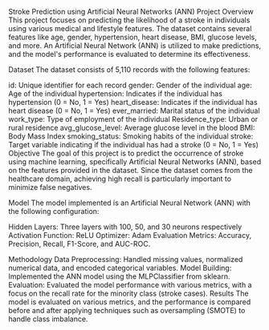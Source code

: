 Stroke Prediction using Artificial Neural Networks (ANN)
Project Overview
This project focuses on predicting the likelihood of a stroke in individuals using various medical and lifestyle features. The dataset contains several features like age, gender, hypertension, heart disease, BMI, glucose levels, and more. An Artificial Neural Network (ANN) is utilized to make predictions, and the model's performance is evaluated to determine its effectiveness.

Dataset
The dataset consists of 5,110 records with the following features:

id: Unique identifier for each record
gender: Gender of the individual
age: Age of the individual
hypertension: Indicates if the individual has hypertension (0 = No, 1 = Yes)
heart_disease: Indicates if the individual has heart disease (0 = No, 1 = Yes)
ever_married: Marital status of the individual
work_type: Type of employment of the individual
Residence_type: Urban or rural residence
avg_glucose_level: Average glucose level in the blood
BMI: Body Mass Index
smoking_status: Smoking habits of the individual
stroke: Target variable indicating if the individual has had a stroke (0 = No, 1 = Yes)
Objective
The goal of this project is to predict the occurrence of stroke using machine learning, specifically Artificial Neural Networks (ANN), based on the features provided in the dataset. Since the dataset comes from the healthcare domain, achieving high recall is particularly important to minimize false negatives.

Model
The model implemented is an Artificial Neural Network (ANN) with the following configuration:

Hidden Layers: Three layers with 100, 50, and 30 neurons respectively
Activation Function: ReLU
Optimizer: Adam
Evaluation Metrics: Accuracy, Precision, Recall, F1-Score, and AUC-ROC.

Methodology
Data Preprocessing: Handled missing values, normalized numerical data, and encoded categorical variables.
Model Building: Implemented the ANN model using the MLPClassifier from sklearn.
Evaluation: Evaluated the model performance with various metrics, with a focus on the recall rate for the minority class (stroke cases).
Results
The model is evaluated on various metrics, and the performance is compared before and after applying techniques such as oversampling (SMOTE) to handle class imbalance.
